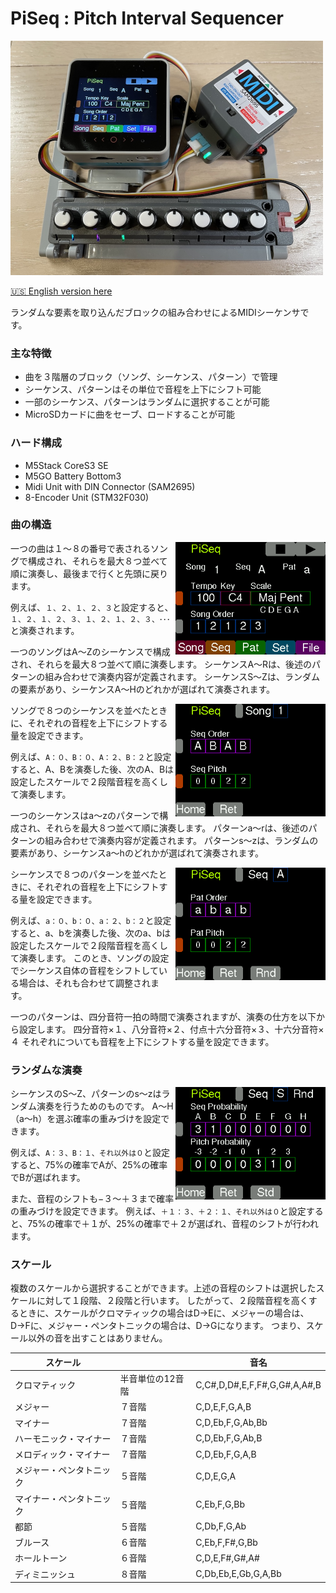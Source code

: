 # PiSeq : Pitch Interval Sequencer
[<img src="images/PiSeq.jpg" width=500>](images/PiSeq.jpg)

[🇺🇸 English version here](README.md)

ランダムな要素を取り込んだブロックの組み合わせによるMIDIシーケンサです。

### 主な特徴
- 曲を３階層のブロック（ソング、シーケンス、パターン）で管理
- シーケンス、パターンはその単位で音程を上下にシフト可能
- 一部のシーケンス、パターンはランダムに選択することが可能
- MicroSDカードに曲をセーブ、ロードすることが可能

### ハード構成
- M5Stack CoreS3 SE
- M5GO Battery Bottom3
- Midi Unit with DIN Connector (SAM2695)
- 8-Encoder Unit (STM32F030)

### 曲の構造
<img src="images/play.bmp" align="right" width="240">
一つの曲は１〜８の番号で表されるソングで構成され、それらを最大８つ並べて順に演奏し、最後まで行くと先頭に戻ります。

例えば、`１、２、１、２、３`と設定すると、`１、２、１、２、３、１、２、１、２、３、･･･`と演奏されます。

一つのソングはA〜Zのシーケンスで構成され、それらを最大８つ並べて順に演奏します。
シーケンスA〜Rは、後述のパターンの組み合わせで演奏内容が定義されます。
シーケンスS〜Zは、ランダムの要素があり、シーケンスA〜Hのどれかが選ばれて演奏されます。

<img src="images/song.bmp" align="right" width="240">
ソングで８つのシーケンスを並べたときに、それぞれの音程を上下にシフトする量を設定できます。

例えば、`A：０、B：０、A：２、B：２`と設定すると、A、Bを演奏した後、次のA、Bは設定したスケールで２段階音程を高くして演奏します。

一つのシーケンスはa〜zのパターンで構成され、それらを最大８つ並べて順に演奏します。
パターンa〜rは、後述のパターンの組み合わせで演奏内容が定義されます。
パターンs〜zは、ランダムの要素があり、シーケンスa〜hのどれかが選ばれて演奏されます。

<img src="images/seq.bmp" align="right" width="240">
シーケンスで８つのパターンを並べたときに、それぞれの音程を上下にシフトする量を設定できます。

例えば、`a：０、b：０、a：２、b：２`と設定すると、a、bを演奏した後、次のa、bは設定したスケールで２段階音程を高くして演奏します。
このとき、ソングの設定でシーケンス自体の音程をシフトしている場合は、それも合わせて調整されます。

一つのパターンは、四分音符一拍の時間で演奏されますが、演奏の仕方を以下から設定します。
四分音符×１、八分音符×２、付点十六分音符×３、十六分音符×４
それぞれについても音程を上下にシフトする量を設定できます。

### ランダムな演奏
<img src="images/seqrnd.bmp" align="right" width="240">
シーケンスのS〜Z、パターンのs〜zはランダム演奏を行うためのものです。
A〜H（a〜h）を選ぶ確率の重みづけを設定できます。

例えば、`A：３、B：１、それ以外は０`と設定すると、75%の確率でAが、25%の確率でBが選ばれます。

また、音程のシフトも−３〜＋３まで確率の重みづけを設定できます。
例えば、`＋１：３、＋２：１、それ以外は０`と設定すると、75%の確率で＋１が、25%の確率で＋２が選ばれ、音程のシフトが行われます。

### スケール
複数のスケールから選択することができます。上述の音程のシフトは選択したスケールに対して１段階、２段階と行います。
したがって、２段階音程を高くするときに、スケールがクロマティックの場合はD→Eに、メジャーの場合は、D→Fに、メジャー・ペンタトニックの場合は、D→Gになります。
つまり、スケール以外の音を出すことはありません。

スケール |  | 音名
--- | --- | ---
クロマティック | 半音単位の12音階 | C,C#,D,D#,E,F,F#,G,G#,A,A#,B
メジャー | ７音階 | C,D,E,F,G,A,B
マイナー | ７音階 | C,D,Eb,F,G,Ab,Bb
ハーモニック・マイナー | ７音階 | C,D,Eb,F,G,Ab,B
メロディック・マイナー | ７音階 | C,D,Eb,F,G,A,B
メジャー・ペンタトニック | ５音階 | C,D,E,G,A
マイナー・ペンタトニック | ５音階 | C,Eb,F,G,Bb
都節 | ５音階 | C,Db,F,G,Ab
ブルース | ６音階 | C,Eb,F,F#,G,Bb
ホールトーン | ６音階 | C,D,E,F#,G#,A#
ディミニッシュ | ８音階 | C,Db,Eb,E,Gb,G,A,Bb

